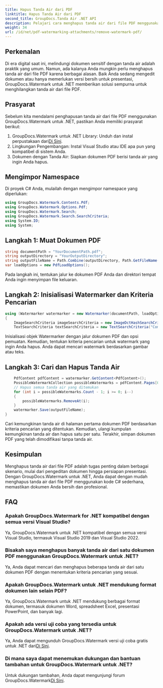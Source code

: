 ```yaml
---
title: Hapus Tanda Air dari PDF
linktitle: Hapus Tanda Air dari PDF
second_title: GroupDocs.Tanda Air .NET API
description: Pelajari cara menghapus tanda air dari file PDF menggunakan GroupDocs.Watermark untuk .NET. Langkah mudah untuk mengedit dokumen profesional.
weight: 34
url: /id/net/pdf-watermarking-attachments/remove-watermark-pdf/
---
```

## Perkenalan
Di era digital saat ini, melindungi dokumen sensitif dengan tanda air adalah praktik yang umum. Namun, ada kalanya Anda mungkin perlu menghapus tanda air dari file PDF karena berbagai alasan. Baik Anda sedang mengedit dokumen atau hanya memerlukan versi bersih untuk presentasi, GroupDocs.Watermark untuk .NET memberikan solusi sempurna untuk menghilangkan tanda air dari file PDF.
## Prasyarat
Sebelum kita mendalami penghapusan tanda air dari file PDF menggunakan GroupDocs.Watermark untuk .NET, pastikan Anda memiliki prasyarat berikut:
1.  GroupDocs.Watermark untuk .NET Library: Unduh dan instal perpustakaan dari[Di Sini](https://releases.groupdocs.com/Watermark/net/).
2. Lingkungan Pengembangan: Instal Visual Studio atau IDE apa pun yang kompatibel di sistem Anda.
3. Dokumen dengan Tanda Air: Siapkan dokumen PDF berisi tanda air yang ingin Anda hapus.

## Mengimpor Namespace
Di proyek C# Anda, mulailah dengan mengimpor namespace yang diperlukan:
```csharp
using GroupDocs.Watermark.Contents.Pdf;
using GroupDocs.Watermark.Options.Pdf;
using GroupDocs.Watermark.Search;
using GroupDocs.Watermark.Search.SearchCriteria;
using System.IO;
using System;
```
## Langkah 1: Muat Dokumen PDF
```csharp
string documentPath = "YourDocumentPath.pdf";
string outputDirectory = "YourOutputDirectory";
string outputFileName = Path.Combine(outputDirectory, Path.GetFileName(documentPath));
var loadOptions = new PdfLoadOptions();
```
Pada langkah ini, tentukan jalur ke dokumen PDF Anda dan direktori tempat Anda ingin menyimpan file keluaran.
## Langkah 2: Inisialisasi Watermarker dan Kriteria Pencarian
```csharp
using (Watermarker watermarker = new Watermarker(documentPath, loadOptions))
{
    ImageSearchCriteria imageSearchCriteria = new ImageDctHashSearchCriteria(Constants.LogoPng);
    TextSearchCriteria textSearchCriteria = new TextSearchCriteria("Company Name");
```
Inisialisasi objek Watermarker dengan jalur dokumen PDF dan opsi pemuatan. Kemudian, tentukan kriteria pencarian untuk watermark yang ingin Anda hapus. Anda dapat mencari watermark berdasarkan gambar atau teks.
## Langkah 3: Cari dan Hapus Tanda Air
```csharp
    PdfContent pdfContent = watermarker.GetContent<PdfContent>();
    PossibleWatermarkCollection possibleWatermarks = pdfContent.Pages[0].Search(imageSearchCriteria.Or(textSearchCriteria));
    // Hapus semua tanda air yang ditemukan
    for (int i = possibleWatermarks.Count - 1; i >= 0; i--)
    {
        possibleWatermarks.RemoveAt(i);
    }
    watermarker.Save(outputFileName);
}
```
Cari kemungkinan tanda air di halaman pertama dokumen PDF berdasarkan kriteria pencarian yang ditentukan. Kemudian, ulangi kumpulan kemungkinan tanda air dan hapus satu per satu. Terakhir, simpan dokumen PDF yang telah dimodifikasi tanpa tanda air.

## Kesimpulan
Menghapus tanda air dari file PDF adalah tugas penting dalam berbagai skenario, mulai dari pengeditan dokumen hingga persiapan presentasi. Dengan GroupDocs.Watermark untuk .NET, Anda dapat dengan mudah menghapus tanda air dari file PDF menggunakan kode C# sederhana, memastikan dokumen Anda bersih dan profesional.
## FAQ
### Apakah GroupDocs.Watermark for .NET kompatibel dengan semua versi Visual Studio?
Ya, GroupDocs.Watermark untuk .NET kompatibel dengan semua versi Visual Studio, termasuk Visual Studio 2019 dan Visual Studio 2022.
### Bisakah saya menghapus banyak tanda air dari satu dokumen PDF menggunakan GroupDocs.Watermark untuk .NET?
Ya, Anda dapat mencari dan menghapus beberapa tanda air dari satu dokumen PDF dengan menentukan kriteria pencarian yang sesuai.
### Apakah GroupDocs.Watermark untuk .NET mendukung format dokumen lain selain PDF?
Ya, GroupDocs.Watermark untuk .NET mendukung berbagai format dokumen, termasuk dokumen Word, spreadsheet Excel, presentasi PowerPoint, dan banyak lagi.
### Apakah ada versi uji coba yang tersedia untuk GroupDocs.Watermark untuk .NET?
 Ya, Anda dapat mengunduh GroupDocs.Watermark versi uji coba gratis untuk .NET dari[Di Sini](https://releases.groupdocs.com/).
### Di mana saya dapat menemukan dukungan dan bantuan tambahan untuk GroupDocs.Watermark untuk .NET?
 Untuk dukungan tambahan, Anda dapat mengunjungi forum GroupDocs.Watermark[Di Sini](https://forum.groupdocs.com/c/watermark/19).